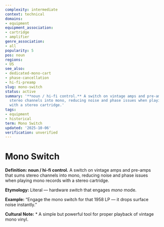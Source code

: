 ```yaml
---
complexity: intermediate
context: technical
domains:
- equipment
equipment_association:
- cartridge
- amplifier
genre_association:
- all
popularity: 5
pos: noun
regions:
- US
see_also:
- dedicated-mono-cart
- phase-cancellation
- hi-fi-preamp
slug: mono-switch
status: active
summary: '**noun / hi-fi control.** A switch on vintage amps and pre-amps that sums
  stereo channels into mono, reducing noise and phase issues when playing mono records
  with a stereo cartridge.'
tags:
- equipment
- historical
term: Mono Switch
updated: '2025-10-06'
verification: unverified
---
```


# Mono Switch

**Definition:** **noun / hi-fi control.** A switch on vintage amps and pre-amps that sums stereo channels into mono, reducing noise and phase issues when playing mono records with a stereo cartridge.

**Etymology:** Literal — hardware *switch* that engages *mono* mode.

**Example:** “Engage the mono switch for that 1958 LP — it drops surface noise instantly.”

**Cultural Note:** * A simple but powerful tool for proper playback of vintage mono vinyl.

